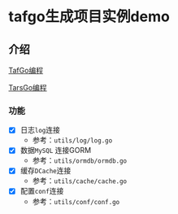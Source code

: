 # tafgo生成项目实例demo

## 介绍
[TafGo编程](https://gitbook.upchina.com/#/taf-dev/tafGolang/specs.md)

[TarsGo编程](https://doc.tarsyun.com/#/dev/tarsgo/README.md)

### 功能

- [x] 日志`log`连接
    - 参考：`utils/log/log.go`
- [x] 数据`MySQL` 连接GORM
    - 参考：`utils/ormdb/ormdb.go`
- [x] 缓存`DCache`连接
    - 参考：`utils/cache/cache.go`
- [x] 配置`conf`连接
    - 参考：`utils/conf/conf.go`

